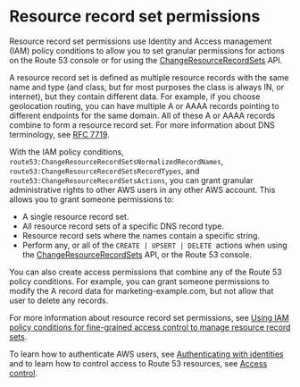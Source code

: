 # Resource record set permissions<a name="resource-record-sets-permissions"></a>

Resource record set permissions use Identity and Access management \(IAM\) policy conditions to allow you to set granular permissions for actions on the Route 53 console or for using the [ChangeResourceRecordSets](https://docs.aws.amazon.com/Route53/latest/APIReference/API_ChangeResourceRecordSets.html) API\.

A resource record set is defined as multiple resource records with the same name and type \(and class, but for most purposes the class is always IN, or internet\), but they contain different data\. For example, if you choose geolocation routing, you can have multiple A or AAAA records pointing to different endpoints for the same domain\. All of these A or AAAA records combine to form a resource record set\. For more information about DNS terminology, see [RFC 7719](https://datatracker.ietf.org/doc/html/rfc7719)\.

With the IAM policy conditions, `route53:ChangeResourceRecordSetsNormalizedRecordNames`, `route53:ChangeResourceRecordSetsRecordTypes`, and `route53:ChangeResourceRecordSetsActions`, you can grant granular administrative rights to other AWS users in any other AWS account\. This allows you to grant someone permissions to:
+ A single resource record set\.
+ All resource record sets of a specific DNS record type\.
+ Resource record sets where the names contain a specific string\.
+ Perform any, or all of the `CREATE | UPSERT | DELETE `actions when using the [ChangeResourceRecordSets](https://docs.aws.amazon.com/Route53/latest/APIReference/API_ChangeResourceRecordSets.html) API, or the Route 53 console\.

You can also create access permissions that combine any of the Route 53 policy conditions\. For example, you can grant someone permissions to modify the A record data for marketing\-example\.com, but not allow that user to delete any records\. 

For more information about resource record set permissions, see [Using IAM policy conditions for fine\-grained access control to manage resource record sets](specifying-rrset-conditions.md)\.

To learn how to authenticate AWS users, see [Authenticating with identities](auth-and-access-control.md#security_iam_authentication) and to learn how to control access to Route 53 resources, see [Access control](auth-and-access-control.md#access-control)\.